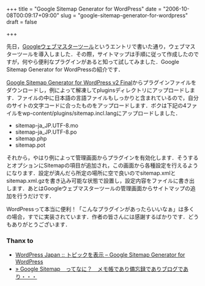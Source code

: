 +++
title = "Google Sitemap Generator for WordPress"
date = "2006-10-08T00:09:17+09:00"
slug = "google-sitemap-generator-for-wordpress"
draft = false

+++

<p>先日，<a href="http://june29.jp/2006/10/06/google-web-master-tool/" target="_blank">Googleウェブマスターツール</a>というエントリで書いた通り，ウェブマスターツールを導入しました．その際，サイトマップは手順に従って作成したのですが，何やら便利なプラグインがあると知って試してみました．Google Sitemap Generator for WordPressの紹介です．</p>
<p><a href="http://www.arnebrachhold.de/2005/06/05/google-sitemaps-generator-v2-final" target="_blank">Google Sitemap Generator for WordPress v2 Final</a>からプラグインファイルをダウンロードし，例によって解凍してpluginsディレクトリにアップロードします．ファイルの中に日本語の言語ファイルもしっかりと含まれているので，自分のサイトの文字コードに合ったものをアップロードします．ボクは下記の4ファイルをwp-content/plugins/sitemap.incl.langにアップロードしました．</p>
<ul>
<li>sitemap-ja_JP.UTF-8.mo</li>
<li>sitemap-ja_JP.UTF-8.po</li>
<li>sitemap.php</li>
<li>sitemap.pot</li>
</ul>
<p>それから，やはり例によって管理画面からプラグインを有効化します．そうするとオプションにSitemapの項目が追加され，この画面から各種設定を行えるようになります．設定が済んだら所定の場所に空で良いのでsitemap.xmlとsitemap.xml.gzを書き込み可能な状態で設置し，設定内容をファイルに書き出します．あとはGoogleウェブマスターツールの管理画面からサイトマップの追加を行うだけです．</p>
<p>WordPressって本当に便利！「こんなプラグインがあったらいいなぁ」は多くの場合，すでに実装されています．作者の皆さんには感謝するばかりです．どうもありがとうございます．</p>
<h3>Thanx to</h3>
<ul>
<li><a href="http://phpbb.xwd.jp/viewtopic.php?t=281" target="_blank">WordPress Japan :: トピックを表示 &#8211; Google Sitemap Generator for WordPress</a></li>
<li><a href="http://kohizuka.ddo.jp/blog/2006/04/29/16" target="_blank">» Google Sitemap　ってなに？　メモ帳であり備忘録でありブログであり・・・</a></li>
</ul>
